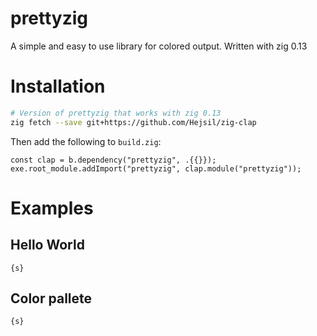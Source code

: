 # prettyzig

A simple and easy to use library for colored output. Written with zig 0.13

# Installation

```sh
# Version of prettyzig that works with zig 0.13
zig fetch --save git+https://github.com/Hejsil/zig-clap
```

Then add the following to `build.zig`:

```zig
const clap = b.dependency("prettyzig", .{{}});
exe.root_module.addImport("prettyzig", clap.module("prettyzig"));
```

# Examples

## Hello World

```zig
{s}
```

## Color pallete

```zig
{s}
```
